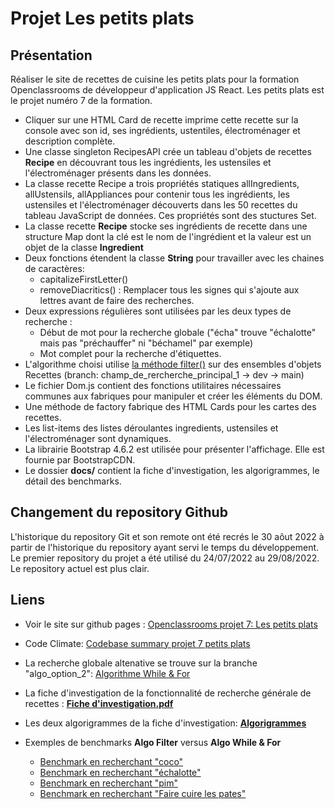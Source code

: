 # Projet Les petits plats

## Présentation

Réaliser le site de recettes de cuisine les petits plats pour la formation Openclassrooms de développeur d'application JS React. Les petits plats est le projet numéro 7 de la formation.

- Cliquer sur une HTML Card de recette imprime cette recette sur la console avec son id, ses ingrédients, ustentiles, électroménager et description complète.
- Une classe singleton RecipesAPI crée un tableau d'objets de recettes **Recipe** en découvrant tous les ingrédients, les ustensiles et l'électroménager présents dans les données.
- La classe recette Recipe a trois propriétés statiques allIngredients, allUstensils, allAppliances pour contenir tous les ingrédients, les ustensiles et l'électroménager découverts dans les 50 recettes du tableau JavaScript de données. Ces propriétés sont des stuctures Set.
- La classe recette **Recipe** stocke ses ingrédients de recette dans une structure Map dont la clé est le nom de l'ingrédient et la valeur est un objet de la classe **Ingredient**
- Deux fonctions étendent la classe **String** pour travailler avec les chaines de caractères:
  - capitalizeFirstLetter()
  - removeDiacritics() : Remplacer tous les signes qui s'ajoute aux lettres avant de faire des recherches.
- Deux expressions régulières sont utilisées par les deux types de recherche :
  - Début de mot pour la recherche globale ("écha" trouve "échalotte" mais pas "préchauffer" ni "béchamel" par exemple)
  - Mot complet pour la recherche d'étiquettes.
- L'algorithme choisi utilise [la méthode filter()](https://github.com/SFERRER-DEV/projet-7-petits-plats/blob/dev/scripts/util/search.js) sur des ensembles d'objets Recettes (branch: champ_de_rercherche_principal_1 -> dev -> main)
- Le fichier Dom.js contient des fonctions utilitaires nécessaires communes aux fabriques pour manipuler et créer les éléments du DOM.
- Une méthode de factory fabrique des HTML Cards pour les cartes des recettes.
- Les list-items des listes déroulantes ingredients, ustensiles et l'électroménager sont dynamiques.
- La librairie Bootstrap 4.6.2 est utilisée pour présenter l'affichage. Elle est fournie par BootstrapCDN.
- Le dossier **docs/** contient la fiche d'investigation, les algorigrammes, le détail des benchmarks.

## Changement du repository Github

L'historique du repository Git et son remote ont été recrés le 30 aôut 2022 à partir de l'historique du repository ayant servi le temps du développement. Le premier repository du projet a été utilisé du 24/07/2022 au 29/08/2022.
Le repository actuel est plus clair.

## Liens

- Voir le site sur github pages : [Openclassrooms projet 7: Les petits plats](https://sferrer-dev.github.io/projet-7-petits-plats/)
- Code Climate: [Codebase summary projet 7 petits plats](https://codeclimate.com/github/SFERRER-DEV/projet-7-petits-plats)
- La recherche globale altenative se trouve sur la branche "algo_option_2": [Algorithme While & For](https://github.com/SFERRER-DEV/projet-7-petits-plats/blob/algo_option_2/scripts/util/search.js)
- La fiche d'investigation de la fonctionnalité de recherche générale de recettes :
  [**Fiche d'investigation.pdf**](https://github.com/SFERRER-DEV/projet-7-petits-plats/blob/main/docs/Fiche%20d'investigation.pdf)
- Les deux algorigrammes de la fiche d'investigation:
  [**Algorigrammes**](https://github.com/SFERRER-DEV/projet-7-petits-plats/blob/main/docs/algorigrammes.png)

- Exemples de benchmarks **Algo Filter** versus **Algo While & For**
  - [Benchmark en recherchant "coco"](https://jsben.ch/76g2e)
  - [Benchmark en recherchant "échalotte"](https://jsben.ch/wGcV5)
  - [Benchmark en recherchant "pim"](https://jsben.ch/dG0mj)
  - [Benchmark en recherchant "Faire cuire les pates"](https://jsben.ch/zQHha)
